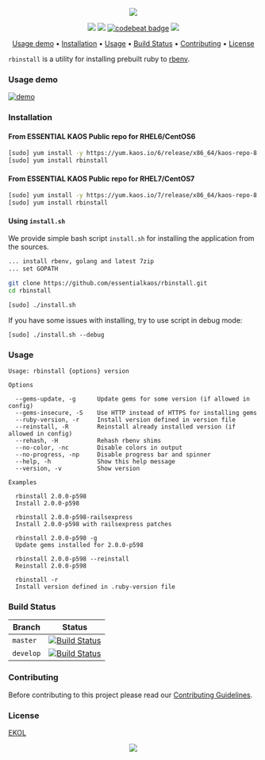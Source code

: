 <p align="center"><a href="#readme"><img src="https://gh.kaos.io/rbinstall.svg"/></a></p>

<p align="center">
  <a href="https://travis-ci.org/essentialkaos/rbinstall"><img src="https://travis-ci.org/essentialkaos/rbinstall.svg?branch=master" /></a>
  <a href="https://goreportcard.com/report/github.com/essentialkaos/rbinstall"><img src="https://goreportcard.com/badge/github.com/essentialkaos/rbinstall" /></a>
  <a href="https://codebeat.co/projects/github-com-essentialkaos-rbinstall-master"><img alt="codebeat badge" src="https://codebeat.co/badges/b78de32a-6867-4bd3-9135-8244d4813531" /></a>
  <a href="https://essentialkaos.com/ekol"><img src="https://gh.kaos.io/ekol.svg" /></a>
</p>

<p align="center">
  <a href="#usage-demo">Usage demo</a> • <a href="#installation">Installation</a> • <a href="#usage">Usage</a> • <a href="#build-status">Build Status</a> • <a href="#contributing">Contributing</a> • <a href="#license">License</a>
</p>

`rbinstall` is a utility for installing prebuilt ruby to [rbenv](https://github.com/rbenv/rbenv).

### Usage demo

[![demo](https://gh.kaos.io/rbinstall-0100.gif)](#usage-demo)

### Installation

#### From ESSENTIAL KAOS Public repo for RHEL6/CentOS6

```bash
[sudo] yum install -y https://yum.kaos.io/6/release/x86_64/kaos-repo-8.0-0.el6.noarch.rpm
[sudo] yum install rbinstall
```

#### From ESSENTIAL KAOS Public repo for RHEL7/CentOS7

```bash
[sudo] yum install -y https://yum.kaos.io/7/release/x86_64/kaos-repo-8.0-0.el7.noarch.rpm
[sudo] yum install rbinstall
```

#### Using `install.sh`
We provide simple bash script `install.sh` for installing the application from the sources.

```bash
... install rbenv, golang and latest 7zip
... set GOPATH

git clone https://github.com/essentialkaos/rbinstall.git
cd rbinstall

[sudo] ./install.sh
```

If you have some issues with installing, try to use script in debug mode:

```
[sudo] ./install.sh --debug
```

### Usage
```
Usage: rbinstall {options} version

Options

  --gems-update, -g      Update gems for some version (if allowed in config)
  --gems-insecure, -S    Use HTTP instead of HTTPS for installing gems
  --ruby-version, -r     Install version defined in version file
  --reinstall, -R        Reinstall already installed version (if allowed in config)
  --rehash, -H           Rehash rbenv shims
  --no-color, -nc        Disable colors in output
  --no-progress, -np     Disable progress bar and spinner
  --help, -h             Show this help message
  --version, -v          Show version

Examples

  rbinstall 2.0.0-p598
  Install 2.0.0-p598

  rbinstall 2.0.0-p598-railsexpress
  Install 2.0.0-p598 with railsexpress patches

  rbinstall 2.0.0-p598 -g
  Update gems installed for 2.0.0-p598

  rbinstall 2.0.0-p598 --reinstall
  Reinstall 2.0.0-p598

  rbinstall -r
  Install version defined in .ruby-version file

```

### Build Status

| Branch | Status |
|--------|--------|
| `master` | [![Build Status](https://travis-ci.org/essentialkaos/rbinstall.svg?branch=master)](https://travis-ci.org/essentialkaos/rbinstall) |
| `develop` | [![Build Status](https://travis-ci.org/essentialkaos/rbinstall.svg?branch=develop)](https://travis-ci.org/essentialkaos/rbinstall) |

### Contributing

Before contributing to this project please read our [Contributing Guidelines](https://github.com/essentialkaos/contributing-guidelines#contributing-guidelines).

### License

[EKOL](https://essentialkaos.com/ekol)

<p align="center"><a href="https://essentialkaos.com"><img src="https://gh.kaos.io/ekgh.svg"/></a></p>
